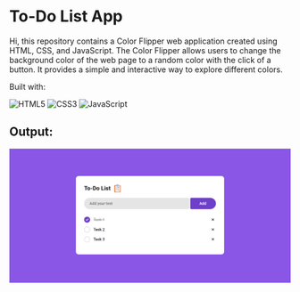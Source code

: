 # To-Do List App
Hi, this repository contains a Color Flipper web application created using HTML, CSS, and JavaScript. The Color Flipper allows users to change the background color of the web page to a random color with the click of a button. It provides a simple and interactive way to explore different colors.

Built with:

![HTML5](https://img.shields.io/badge/html5-%23E34F26.svg?style=for-the-badge&logo=html5&logoColor=white) ![CSS3](https://img.shields.io/badge/css3-%231572B6.svg?style=for-the-badge&logo=css3&logoColor=white) ![JavaScript](https://img.shields.io/badge/javascript-%23323330.svg?style=for-the-badge&logo=javascript&logoColor=%23F7DF1E)

## Output:

![Output](./assets/output.jpg)

